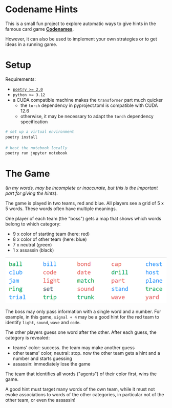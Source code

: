 # Codename Hints

This is a small fun project to explore automatic ways to give hints in the famous card game [**Codenames**](https://czechgames.com/en/codenames/).

However, it can also be used to implement your own strategies or to get ideas in a running game.

# Setup

Requirements:

* [`poetry >= 2.0`](https://python-poetry.org/docs/)
* `python >= 3.12`
* a CUDA compatible machine makes the `transformer` part much quicker
  * the `torch` dependency in pyproject.toml is compatible with CUDA 12.6
  * otherwise, it may be necessary to adapt the `torch` dependency specification

```bash
# set up a virtual environment
poetry install

# host the notebook locally
poetry run jupyter notebook
```

# The Game

(*In my words, may be incomplete or inaccurate, but this is the important part for giving the hints*).

The game is played in two teams, red and blue.
All players see a grid of 5 x 5 words.
These words often have multiple meanings.

One player of each team (the "boss") gets a map that shows which words belong to which category:
* 9 x color of starting team (here: red)
* 8 x color of other team (here: blue)
* 7 x neutral (green)
* 1 x assassin (black)

![img](./game.png)


The boss may only pass information with a single word and a number.
For example, in this game, `signal + 4` may be a good hint for the red team to identify `light`,  `sound`, `wave` and `code`.

The other players guess one word after the other. After each guess, the category is revealed:
* teams' color: success. the team may make another guess
* other teams' color, neutral: stop. now the other team gets a hint and a number and starts guessing
* assassin: immediately lose the game

The team that identifies all words ("agents") of their color first, wins the game.

A good hint must target many words of the own team, while it must not evoke associations to words of the other categories, in particular not of the other team, or even the assassin!